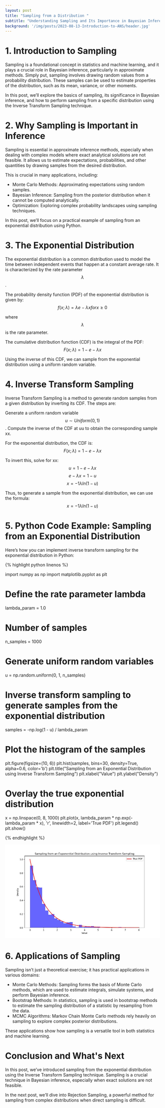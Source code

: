 ```yaml
---
layout: post
title: "Sampling from a Distribution "
subtitle: "Understanding Sampling and Its Importance in Bayesian Inference with Python"
background: '/img/posts/2023-08-13-Introduction-to-ANS/header.jpg'
---
```

# 1. Introduction to Sampling

Sampling is a foundational concept in statistics and machine learning, and it plays a crucial role in Bayesian inference, particularly in approximate methods. Simply put, sampling involves drawing random values from a probability distribution. These samples can be used to estimate properties of the distribution, such as its mean, variance, or other moments.

In this post, we’ll explore the basics of sampling, its significance in Bayesian inference, and how to perform sampling from a specific distribution using the Inverse Transform Sampling technique.
# 2. Why Sampling is Important in Inference

Sampling is essential in approximate inference methods, especially when dealing with complex models where exact analytical solutions are not feasible. It allows us to estimate expectations, probabilities, and other quantities by drawing samples from the desired distribution.

This is crucial in many applications, including:

* Monte Carlo Methods: Approximating expectations using random samples.
* Bayesian Inference: Sampling from the posterior distribution when it cannot be computed analytically.
* Optimization: Exploring complex probability landscapes using sampling techniques.

In this post, we’ll focus on a practical example of sampling from an exponential distribution using Python.
# 3. The Exponential Distribution

The exponential distribution is a common distribution used to model the time between independent events that happen at a constant average rate. It is characterized by the rate parameter $$λ$$.

The probability density function (PDF) of the exponential distribution is given by:
$$f(x;λ)=λe−λxforx≥0$$

where $$λ$$ is the rate parameter.

The cumulative distribution function (CDF) is the integral of the PDF:
$$F(x;λ)=1−e−λx$$

Using the inverse of this CDF, we can sample from the exponential distribution using a uniform random variable.

# 4. Inverse Transform Sampling

Inverse Transform Sampling is a method to generate random samples from a given distribution by inverting its CDF. The steps are:

Generate a uniform random variable $$u∼Uniform(0,1)$$.
Compute the inverse of the CDF at uu to obtain the corresponding sample xx.

For the exponential distribution, the CDF is:
$$F(x;λ)=1−e−λx$$

To invert this, solve for xx:
$$u=1−e−λx$$
$$e−λx=1−u$$
$$x=−1λln⁡(1−u)$$

Thus, to generate a sample from the exponential distribution, we can use the formula:
$$x=−1λln⁡(1−u)$$

# 5. Python Code Example: Sampling from an Exponential Distribution

Here’s how you can implement inverse transform sampling for the exponential distribution in Python:

{% highlight python linenos %}

import numpy as np
import matplotlib.pyplot as plt

# Define the rate parameter lambda
lambda_param = 1.0

# Number of samples
n_samples = 1000

# Generate uniform random variables
u = np.random.uniform(0, 1, n_samples)

# Inverse transform sampling to generate samples from the exponential distribution
samples = -np.log(1 - u) / lambda_param

# Plot the histogram of the samples
plt.figure(figsize=(10, 6))
plt.hist(samples, bins=30, density=True, alpha=0.6, color='b')
plt.title("Sampling from an Exponential Distribution using Inverse Transform Sampling")
plt.xlabel("Value")
plt.ylabel("Density")

# Overlay the true exponential distribution
x = np.linspace(0, 8, 1000)
plt.plot(x, lambda_param * np.exp(-lambda_param * x), 'r', linewidth=2, label='True PDF')
plt.legend()
plt.show()

{% endhighlight %}

![Imagetext](img/posts/2024-08-16-SamplingFromADistribution/samplingFromDistr.jpg)

# 6. Applications of Sampling

Sampling isn’t just a theoretical exercise; it has practical applications in various domains:

* Monte Carlo Methods: Sampling forms the basis of Monte Carlo methods, which are used to estimate integrals, simulate systems, and perform Bayesian inference.
* Bootstrap Methods: In statistics, sampling is used in bootstrap methods to estimate the sampling distribution of a statistic by resampling from the data.
* MCMC Algorithms: Markov Chain Monte Carlo methods rely heavily on sampling to explore complex posterior distributions.

These applications show how sampling is a versatile tool in both statistics and machine learning.

# Conclusion and What's Next

In this post, we’ve introduced sampling from the exponential distribution using the Inverse Transform Sampling technique. Sampling is a crucial technique in Bayesian inference, especially when exact solutions are not feasible.

In the next post, we’ll dive into Rejection Sampling, a powerful method for sampling from complex distributions when direct sampling is difficult.

